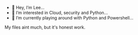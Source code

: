 - 👋 Hey, I’m Lee...
- 👀 I’m interested in Cloud, security and Python...
- 🌱 I’m currently playing around with Python and Powershell...

My files aint much, but it's honest work.

<!---
LDCK/LDCK is a ✨ special ✨ repository because its `README.md` (this file) appears on your GitHub profile.
You can click the Preview link to take a look at your changes.
--->

